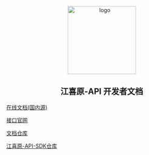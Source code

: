 <p align="center">
<a href="https://doc.qimuu.icu/" target="_blank" rel="noopener noreferrer"><img width="180" 
src="https://img.qimuu.icu/typory/logo.gif" alt="logo"></a>
</p>


<h2 align="center">江喜原-API 开发者文档</h2>

[在线文档(国内源)](https://doc.wangkeyaocom/)

[接口官网](https://api.wangkeyao.com/)

[文档仓库](https://github.com/Afterlll/api-frontend)

[江喜原-API-SDK仓库](https://github.com/Afterlll/api-backend)
